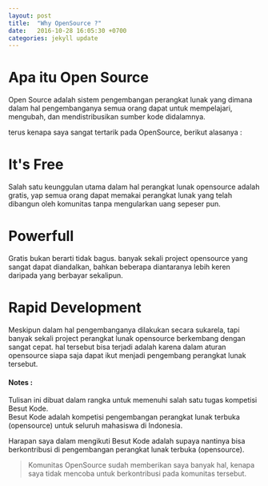 ```yaml
---
layout: post
title:  "Why OpenSource ?"
date:   2016-10-28 16:05:30 +0700
categories: jekyll update
---
```


# Apa itu Open Source
Open Source adalah sistem pengembangan perangkat lunak yang dimana dalam hal pengembanganya semua orang dapat untuk mempelajari, mengubah, dan mendistribusikan sumber kode didalamnya.

terus kenapa saya sangat tertarik pada OpenSource, berikut alasanya : 

# It's Free
Salah satu keunggulan utama dalam hal perangkat lunak opensource adalah gratis, yap semua orang dapat memakai perangkat lunak yang telah dibangun oleh komunitas tanpa mengularkan uang sepeser pun.

# Powerfull
Gratis bukan berarti tidak bagus. banyak sekali project opensource yang sangat dapat diandalkan, bahkan beberapa diantaranya lebih keren daripada yang berbayar sekalipun.

# Rapid Development
Meskipun dalam hal pengembanganya dilakukan secara sukarela, tapi banyak sekali project perangkat lunak opensource berkembang dengan sangat cepat.
hal tersebut bisa terjadi adalah karena dalam aturan opensource siapa saja dapat ikut menjadi pengembang perangkat lunak tersebut.


#### Notes : 
Tulisan ini dibuat dalam rangka untuk memenuhi salah satu tugas kompetisi Besut Kode.   
Besut Kode adalah kompetisi pengembangan perangkat lunak terbuka (opensource) untuk seluruh mahasiswa di Indonesia.   

Harapan saya dalam mengikuti Besut Kode adalah supaya nantinya bisa berkontribusi di pengembangan perangkat lunak terbuka (opensource).    


> Komunitas OpenSource sudah memberikan saya banyak hal, kenapa saya tidak mencoba untuk berkontribusi pada komunitas tersebut.



